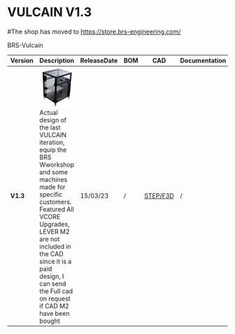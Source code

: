 # VULCAIN V1.3

#The shop has moved to https://store.brs-engineering.com/

BRS-Vulcain 

Version|Description|ReleaseDate|BOM|CAD|Documentation|License|Order
-------------|-----------|-----------|-----------|------------|------------|-----------|-----------
**V1.3**|![alt text](/image/vulcain13.png)<br> Actual design of the last VULCAIN iteration, equip the BRS Wworkshop and some machines made for specific customers. Featured All VCORE Upgrades, LEVER M2 are not included in the CAD since it is a paid design, I can send the Full cad on request if CAD M2 have been bought|15/03/23|/|[STEP/F3D](https://drive.google.com/file/d/173EmpmfSHBIcyloCmVUZlkv9UNQJufjT/view?usp=sharing)|/|![alt text](/image/license.png) | contact@brs-engineering.com [FULL CAD](https://store.brs-engineering.com/products/vulcain-printer-v1-3-cad)
